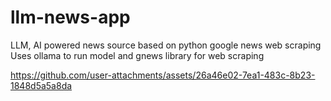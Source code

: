 # llm-news-app
LLM, AI powered news source based on python google news web scraping
Uses ollama to run model and gnews library for web scraping


https://github.com/user-attachments/assets/26a46e02-7ea1-483c-8b23-1848d5a5a8da

